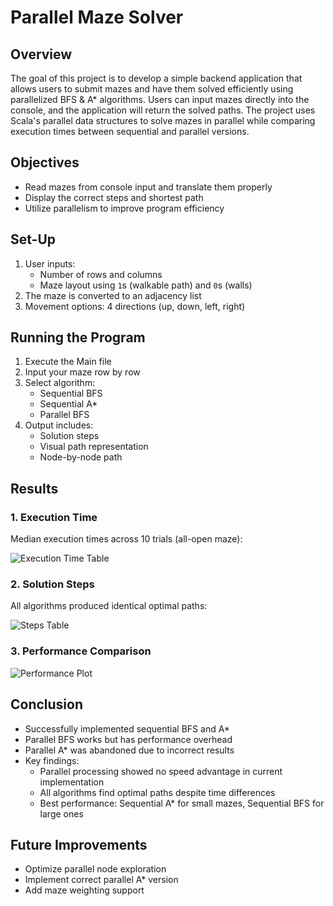 # Parallel Maze Solver

## Overview
The goal of this project is to develop a simple backend application that allows users to submit mazes and have them solved efficiently using parallelized BFS & A* algorithms. Users can input mazes directly into the console, and the application will return the solved paths. The project uses Scala's parallel data structures to solve mazes in parallel while comparing execution times between sequential and parallel versions.

## Objectives
- Read mazes from console input and translate them properly
- Display the correct steps and shortest path
- Utilize parallelism to improve program efficiency

## Set-Up
1. User inputs:
   - Number of rows and columns
   - Maze layout using `1`s (walkable path) and `0`s (walls)
2. The maze is converted to an adjacency list
3. Movement options: 4 directions (up, down, left, right)

## Running the Program
1. Execute the Main file
2. Input your maze row by row
3. Select algorithm:
   - Sequential BFS
   - Sequential A*
   - Parallel BFS
4. Output includes:
   - Solution steps
   - Visual path representation
   - Node-by-node path

## Results

### 1. Execution Time
Median execution times across 10 trials (all-open maze):

![Execution Time Table](https://github.com/user-attachments/assets/e31e2714-a06d-4990-bdef-c9181cf19265)

### 2. Solution Steps
All algorithms produced identical optimal paths:

![Steps Table](https://github.com/user-attachments/assets/2a79cd6c-09a5-4de0-9861-90555f1be394)

### 3. Performance Comparison
![Performance Plot](https://github.com/user-attachments/assets/c5a0440c-1af4-4cb8-8518-07ed9787b1b6)

## Conclusion
- Successfully implemented sequential BFS and A*
- Parallel BFS works but has performance overhead
- Parallel A* was abandoned due to incorrect results
- Key findings:
  - Parallel processing showed no speed advantage in current implementation
  - All algorithms find optimal paths despite time differences
  - Best performance: Sequential A* for small mazes, Sequential BFS for large ones

## Future Improvements
- Optimize parallel node exploration
- Implement correct parallel A* version
- Add maze weighting support



     





